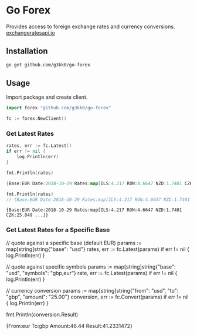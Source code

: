# Go Forex

Provides access to foreign exchange rates and currency conversions. [exchangeratesapi.io](https://exchangeratesapi.io/)

## Installation

```sh
go get github.com/g3kk0/go-forex
```

## Usage

Import package and create client.

```go
import forex "github.com/g3kk0/go-forex"

fc := forex.NewClient()
```

### Get Latest Rates

```go
rates, err := fc.Latest()
if err != nil {
    log.Println(err)
}

fmt.Println(rates)

{Base:EUR Date:2018-10-29 Rates:map[ILS:4.217 RON:4.6647 NZD:1.7401 CZK:25.849 ...]}

fmt.Println(rates)
// {Base:EUR Date:2018-10-29 Rates:map[ILS:4.217 RON:4.6647 NZD:1.7401 CZK:25.849 ...]}
```

```
{Base:EUR Date:2018-10-29 Rates:map[ILS:4.217 RON:4.6647 NZD:1.7401 CZK:25.849 ...]}
```

### Get Latest Rates for a Specific Base



// quote against a specific base (default EUR)
params := map[string]string{"base": "usd"}
rates, err := fc.Latest(params)
if err != nil {
    log.Println(err)
}

// quote against specific symbols
params := map[string]string{"base": "usd", "symbols": "gbp,eur"}
rate, err := fc.Latest(params)
if err != nil {
    log.Println(err)
}

// currency conversion
params := map[string]string{"from": "usd", "to": "gbp", "amount": "25.00"}
conversion, err := fc.Convert(params)
if err != nil {
    log.Println(err)
}

fmt.Println(conversion.Result)

{From:eur To:gbp Amount:46.44 Result:41.2331472}

```
